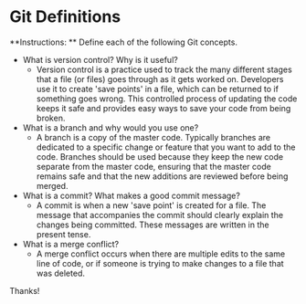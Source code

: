 # Git Definitions

**Instructions: ** Define each of the following Git concepts.

* What is version control?  Why is it useful?
    - Version control is a practice used to track the many different stages that a file (or files) goes through as it gets worked on. Developers use it to create 'save points' in a file, which can be returned to if something goes wrong. This controlled process of updating the code keeps it safe and provides easy ways to save your code from being broken.
* What is a branch and why would you use one?
    - A branch is a copy of the master code. Typically branches are dedicated to a specific change or feature that you want to add to the code. Branches should be used because they keep the new code separate from the master code, ensuring that the master code remains safe and that the new additions are reviewed before being merged.
* What is a commit? What makes a good commit message?
    - A commit is when a new 'save point' is created for a file. The message that accompanies the commit should clearly explain the changes being committed. These messages are written in the present tense. 
* What is a merge conflict?
    - A merge conflict occurs when there are multiple edits to the same line of code, or if someone is trying to make changes to a file that was deleted.

Thanks!